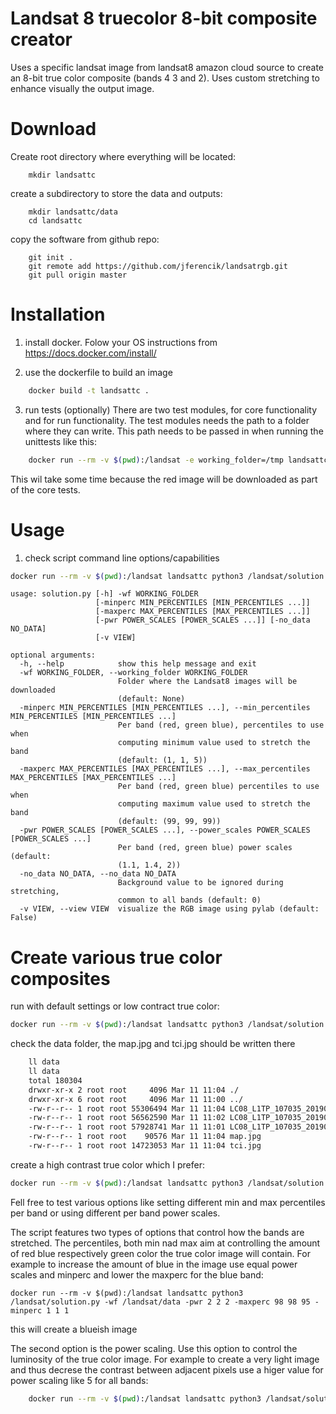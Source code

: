 # Landsat 8 truecolor 8-bit composite creator

Uses a specific landsat image from landsat8 amazon cloud source to
create an 8-bit true color composite (bands 4 3 and 2).
Uses custom stretching to enhance visually the output image.



# Download
Create root directory where everything will be located:

    
        mkdir landsattc
    
create a subdirectory to store the data and outputs:

    
        mkdir landsattc/data
        cd landsattc
    
copy the software from github repo:

    
        git init .
        git remote add https://github.com/jferencik/landsatrgb.git
        git pull origin master
    

# Installation
1. install docker. Folow your OS instructions from
    https://docs.docker.com/install/

2. use the dockerfile to build an image

```bash
    docker build -t landsattc .
```
    
    
    
3. run tests (optionally)
    There are two test modules, for core functionality and for run  functionality.
    The test modules needs the path to a folder where they can write. This path needs to be
    passed in when running the unittests like this:
    
```bash
    docker run --rm -v $(pwd):/landsat -e working_folder=/tmp landsattc python3 -m unittest discover -s /landsat
```

This wil take some time because  the red image will be downloaded as part of the core tests.
    

# Usage

   
1. check script command line options/capabilities

```bash
docker run --rm -v $(pwd):/landsat landsattc python3 /landsat/solution.py -h
```

```
usage: solution.py [-h] -wf WORKING_FOLDER
                   [-minperc MIN_PERCENTILES [MIN_PERCENTILES ...]]
                   [-maxperc MAX_PERCENTILES [MAX_PERCENTILES ...]]
                   [-pwr POWER_SCALES [POWER_SCALES ...]] [-no_data NO_DATA]
                   [-v VIEW]

optional arguments:
  -h, --help            show this help message and exit
  -wf WORKING_FOLDER, --working_folder WORKING_FOLDER
                        Folder where the Landsat8 images will be downloaded
                        (default: None)
  -minperc MIN_PERCENTILES [MIN_PERCENTILES ...], --min_percentiles MIN_PERCENTILES [MIN_PERCENTILES ...]
                        Per band (red, green blue), percentiles to use when
                        computing minimum value used to stretch the band
                        (default: (1, 1, 5))
  -maxperc MAX_PERCENTILES [MAX_PERCENTILES ...], --max_percentiles MAX_PERCENTILES [MAX_PERCENTILES ...]
                        Per band (red, green blue) percentiles to use when
                        computing maximum value used to stretch the band
                        (default: (99, 99, 99))
  -pwr POWER_SCALES [POWER_SCALES ...], --power_scales POWER_SCALES [POWER_SCALES ...]
                        Per band (red, green blue) power scales (default:
                        (1.1, 1.4, 2))
  -no_data NO_DATA, --no_data NO_DATA
                        Background value to be ignored during stretching,
                        common to all bands (default: 0)
  -v VIEW, --view VIEW  visualize the RGB image using pylab (default: False)

```
# Create various true color composites


run with default settings or low contract true color:
```bash
docker run --rm -v $(pwd):/landsat landsattc python3 /landsat/solution.py -wf /landsat/data
```

check the data folder, the map.jpg and tci.jpg should be written there
```bash
    ll data
    ll data
    total 180304
    drwxr-xr-x 2 root root     4096 Mar 11 11:04 ./
    drwxr-xr-x 6 root root     4096 Mar 11 11:00 ../
    -rw-r--r-- 1 root root 55306494 Mar 11 11:04 LC08_L1TP_107035_20190105_20190130_01_T1_B2.TIF
    -rw-r--r-- 1 root root 56562590 Mar 11 11:02 LC08_L1TP_107035_20190105_20190130_01_T1_B3.TIF
    -rw-r--r-- 1 root root 57928741 Mar 11 11:01 LC08_L1TP_107035_20190105_20190130_01_T1_B4.TIF
    -rw-r--r-- 1 root root    90576 Mar 11 11:04 map.jpg
    -rw-r--r-- 1 root root 14723053 Mar 11 11:04 tci.jpg

```

create a high contrast true color which I prefer:

```bash
docker run --rm -v $(pwd):/landsat landsattc python3 /landsat/solution.py -wf /landsat/data -pwr 2 2 2
```

Fell free to test various options like setting different min and max percentiles per band  or using
different per band power scales.



The script features two types of options that control how the bands are stretched. 
The percentiles, both min nad max aim at controlling
 the amount of  red blue respectively green color the true color  image will contain. For example to increase the amount of blue in
 the image  use equal power scales and minperc and lower the maxperc for the blue band:
 
 ```
docker run --rm -v $(pwd):/landsat landsattc python3 /landsat/solution.py -wf /landsat/data -pwr 2 2 2 -maxperc 98 98 95 -minperc 1 1 1
 ```
this will create a blueish image

The second option is the power scaling. Use this option to control the luminosity of the  true color image.
For example to create a very light image and thus decrese the contrast between adjacent pixels use a higer value for 
power scaling like 5 for all bands:

```bash
    docker run --rm -v $(pwd):/landsat landsattc python3 /landsat/solution.py -wf /landsat/data -pwr 5 5 5
```

